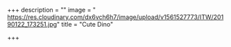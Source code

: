 +++
description = ""
image = " https://res.cloudinary.com/dx6vch6h7/image/upload/v1561527773/ITW/20190122_173251.jpg"
title = "Cute Dino"

+++
